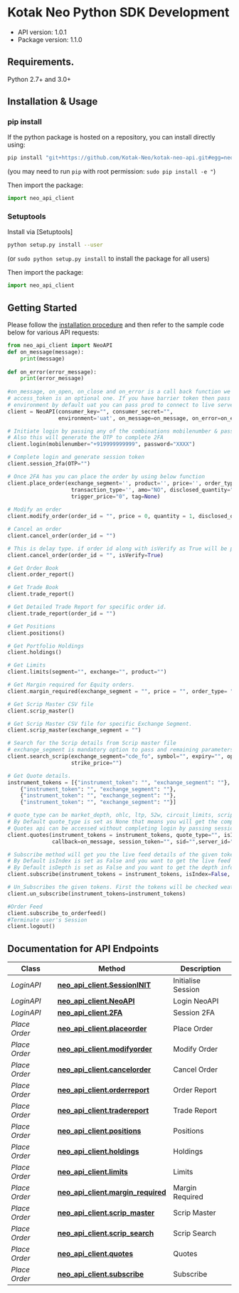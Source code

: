 # Kotak Neo Python SDK Development

- API version: 1.0.1
- Package version: 1.1.0

## Requirements.

Python 2.7+ and 3.0+

## Installation & Usage
### pip install

If the python package is hosted on a repository, you can install directly using:

```sh
pip install "git+https://github.com/Kotak-Neo/kotak-neo-api.git#egg=neo_api_client"
```
(you may need to run `pip` with root permission: `sudo pip install -e "`)

Then import the package:
```python
import neo_api_client
```

### Setuptools

Install via [Setuptools]

```sh
python setup.py install --user
```
(or `sudo python setup.py install` to install the package for all users)

Then import the package:
```python
import neo_api_client
```

## Getting Started

Please follow the [installation procedure](#installation--usage) and then refer to the sample code below for various API requests:

```python
from neo_api_client import NeoAPI
def on_message(message):
    print(message)
    
def on_error(error_message):
    print(error_message)
    
#on_message, on_open, on_close and on_error is a call back function we will provide the response for the subscribe method.
# access_token is an optional one. If you have barrier token then pass and consumer_key and consumer_secret will be optional.
# environment by default uat you can pass prod to connect to live server
client = NeoAPI(consumer_key="", consumer_secret="", 
                environment='uat', on_message=on_message, on_error=on_error, on_close=None, on_open=None)

# Initiate login by passing any of the combinations mobilenumber & password (or) pan & password (or) userid & password
# Also this will generate the OTP to complete 2FA
client.login(mobilenumber="+919999999999", password="XXXX")

# Complete login and generate session token
client.session_2fa(OTP="")

# Once 2FA has you can place the order by using below function
client.place_order(exchange_segment='', product='', price='', order_type='', quantity=12, validity='', trading_symbol='',
                    transaction_type='', amo="NO", disclosed_quantity="0", market_protection="0", pf="N",
                    trigger_price="0", tag=None)
						
# Modify an order
client.modify_order(order_id = "", price = 0, quantity = 1, disclosed_quantity = 0, trigger_price = 0, validity = "GFD")

# Cancel an order
client.cancel_order(order_id = "")

# This is delay type. if order id along with isVerify as True will be passed then check the status of the given order id and then proceed to further
client.cancel_order(order_id = "", isVerify=True)

# Get Order Book
client.order_report()

# Get Trade Book
client.trade_report()

# Get Detailed Trade Report for specific order id. 
client.trade_report(order_id = "")

# Get Positions
client.positions()

# Get Portfolio Holdings
client.holdings()

# Get Limits
client.limits(segment="", exchange="", product="")

# Get Margin required for Equity orders. 
client.margin_required(exchange_segment = "", price = "", order_type= "", product = "",   quantity = "", instrument_token = "",  transaction_type = "")

# Get Scrip Master CSV file
client.scrip_master()

# Get Scrip Master CSV file for specific Exchange Segment. 
client.scrip_master(exchange_segment = "")

# Search for the Scrip details from Scrip master file
# exchange_segment is mandatory option to pass and remaining parameters are optional
client.search_scrip(exchange_segment="cde_fo", symbol="", expiry="", option_type="",
                    strike_price="")

# Get Quote details. 
instrument_tokens = [{"instrument_token": "", "exchange_segment": ""},
    {"instrument_token": "", "exchange_segment": ""},
    {"instrument_token": "", "exchange_segment": ""},
    {"instrument_token": "", "exchange_segment": ""}]

# quote_type can be market_depth, ohlc, ltp, 52w, circuit_limits, scrip_details
# By Default quote_type is set as None that means you will get the complete data.
# Quotes api can be accessed without completing login by passing session_token, sid and server_id 
client.quotes(instrument_tokens = instrument_tokens, quote_type="", isIndex=False, 
              callback=on_message, session_token="", sid="",server_id="")

# Subscribe method will get you the live feed details of the given tokens.
# By Default isIndex is set as False and you want to get the live feed to index scrips set the isIndex flag as True 
# By Default isDepth is set as False and you want to get the depth information set the isDepth flag as True
client.subscribe(instrument_tokens = instrument_tokens, isIndex=False, isDepth=False)

# Un_Subscribes the given tokens. First the tokens will be checked weather that is subscribed. If not Subscribed we will send you the error message else we will unsubscribe the give tokens
client.un_subscribe(instrument_tokens=instrument_tokens)

#Order Feed 
client.subscribe_to_orderfeed()
#Terminate user's Session
client.logout()
```
## Documentation for API Endpoints

| Class         | Method                                                                        | Description        |
|---------------|-------------------------------------------------------------------------------|--------------------|
| *LoginAPI*    | [**neo_api_client.SessionINIT**](docs/Session.md#session_init)                | Initialise Session |
| *LoginAPI*    | [**neo_api_client.NeoAPI**](docs/Login.md#login)                              | Login NeoAPI       |
| *LoginAPI*    | [**neo_api_client.2FA**](docs/Login_2fa.md#2fa)                               | Session 2FA        |
| *Place Order* | [**neo_api_client.placeorder**](docs/Place_Order.md#place_order)              | Place Order        |
| *Place Order* | [**neo_api_client.modifyorder**](docs/Modify_Order.md#modify_order)           | Modify Order       |
| *Place Order* | [**neo_api_client.cancelorder**](docs/Modify_Order.md#cancel_order)           | Cancel Order       |
| *Place Order* | [**neo_api_client.orderreport**](docs/Order_report.md#order_report)           | Order Report       |
| *Place Order* | [**neo_api_client.tradereport**](docs/Trade_report.md#trade_report)           | Trade Report       |
| *Place Order* | [**neo_api_client.positions**](docs/Positions.md#positions)                   | Positions          |
| *Place Order* | [**neo_api_client.holdings**](docs/Holdings.md#holdings)                      | Holdings           |
| *Place Order* | [**neo_api_client.limits**](docs/Limits.md#limits)                            | Limits             |
| *Place Order* | [**neo_api_client.margin_required**](docs/Margin_Required.md#margin_required) | Margin Required    |
| *Place Order* | [**neo_api_client.scrip_master**](docs/Scrip_Master.md#scrip_master)          | Scrip Master       |
| *Place Order* | [**neo_api_client.scrip_search**](docs/Scrip_Search.md#scrip_search)          | Scrip Search       |
| *Place Order* | [**neo_api_client.quotes**](docs/quotes.md#quotes)                            | Quotes             |
| *Place Order* | [**neo_api_client.subscribe**](docs/socket.md#subscribe)                      | Subscribe          |

